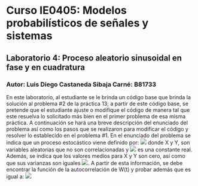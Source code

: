 # Curso IE0405: Modelos probabilísticos de señales y sistemas
## Laboratorio 4: Proceso aleatorio sinusoidal en fase y en cuadratura 
### Autor: Luis Diego Castaneda Sibaja    Carné: B81733

  En este laboratorio, al estudiante se le brinda un código base que brinda la solución al problema #2 de la práctica 13; a partir de este código base, se pretende que el estudiante ajuste o modifique el código de manera tal que este resuelva lo solicitado más bien en el primer problema de esa misma práctica. A continuación se hará una breve descripción del enunciado del problema así como los pasos que se realizaron para modificar el código y resolver lo establecido en el problema #1.
  En el enunciado del problema se indica que un proceso estocástico viene definido por:
<img src="https://render.githubusercontent.com/render/math?math=W(t) = Xcos(\omega_{0}t) + Ysin(\omega_{0}t)">
donde X y Y, son variables aleatorias que no son correlacionadas y <img src="https://render.githubusercontent.com/render/math?math=\omega_{0}"> es una constante real. Además, se indica que los valores medios para X y Y son cero, así como que sus varianzas son iguales <img src="https://render.githubusercontent.com/render/math?math=\(\sigma_{X})^2 = (\sigma_{Y})^2 = \sigma^2">. A partir de esta información, se debe encontrar la función de la autocorrelación de W(t) y probar además que es igual a:
<img src="https://render.githubusercontent.com/render/math?math=R_{ww} = \sigma^2cos(\omega_{0}\tau)">
